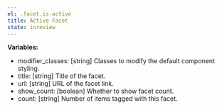 ```yaml
---
el: .facet.is-active
title: Active Facet
state: inreview
---
```


__Variables:__
* modifier_classes: [string] Classes to modify the default component styling.
* title: [string] Title of the facet.
* url: [string] URL of the facet link.
* show_count: [boolean] Whether to show facet count.
* count: [string] Number of items tagged with this facet.
